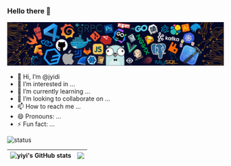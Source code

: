 ### Hello there 👋 

![](icons/header_.png)

- 👋 Hi, I’m @jyidi
- 👀 I’m interested in ...
- 🌱 I’m currently learning ...
- 💞️ I’m looking to collaborate on ...
- 📫 How to reach me ...
- 😄 Pronouns: ...
- ⚡ Fun fact: ...



 ![status](https://github-readme-stats.vercel.app/api/wakatime?username=jyidi&layout=compact=compact)


|![yiyi's GitHub stats](https://github-readme-stats.vercel.app/api?username=jyidi&show_icons=true&hide_border=true) | <a href="https://github.com/jyidi"><img align="center" src="https://github-readme-stats.vercel.app/api/top-langs/?username=jyidi&layout=compact&theme=buefy&hide_border=true" /></a>|
| ------------- | ------------- |

